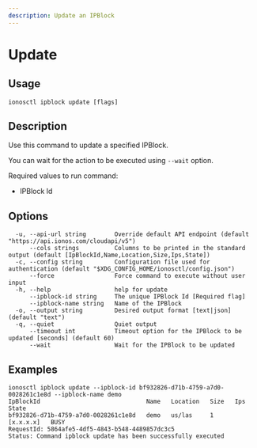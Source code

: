 ```yaml
---
description: Update an IPBlock
---
```


# Update

## Usage

```text
ionosctl ipblock update [flags]
```

## Description

Use this command to update a specified IPBlock.

You can wait for the action to be executed using `--wait` option.

Required values to run command:

* IPBlock Id

## Options

```text
  -u, --api-url string        Override default API endpoint (default "https://api.ionos.com/cloudapi/v5")
      --cols strings          Columns to be printed in the standard output (default [IpBlockId,Name,Location,Size,Ips,State])
  -c, --config string         Configuration file used for authentication (default "$XDG_CONFIG_HOME/ionosctl/config.json")
      --force                 Force command to execute without user input
  -h, --help                  help for update
      --ipblock-id string     The unique IPBlock Id [Required flag]
      --ipblock-name string   Name of the IPBlock
  -o, --output string         Desired output format [text|json] (default "text")
  -q, --quiet                 Quiet output
      --timeout int           Timeout option for the IPBlock to be updated [seconds] (default 60)
      --wait                  Wait for the IPBlock to be updated
```

## Examples

```text
ionosctl ipblock update --ipblock-id bf932826-d71b-4759-a7d0-0028261c1e8d --ipblock-name demo
IpBlockId                              Name   Location   Size   Ips         State
bf932826-d71b-4759-a7d0-0028261c1e8d   demo   us/las     1      [x.x.x.x]   BUSY
RequestId: 5864afe5-4df5-4843-b548-4489857dc3c5
Status: Command ipblock update has been successfully executed
```

